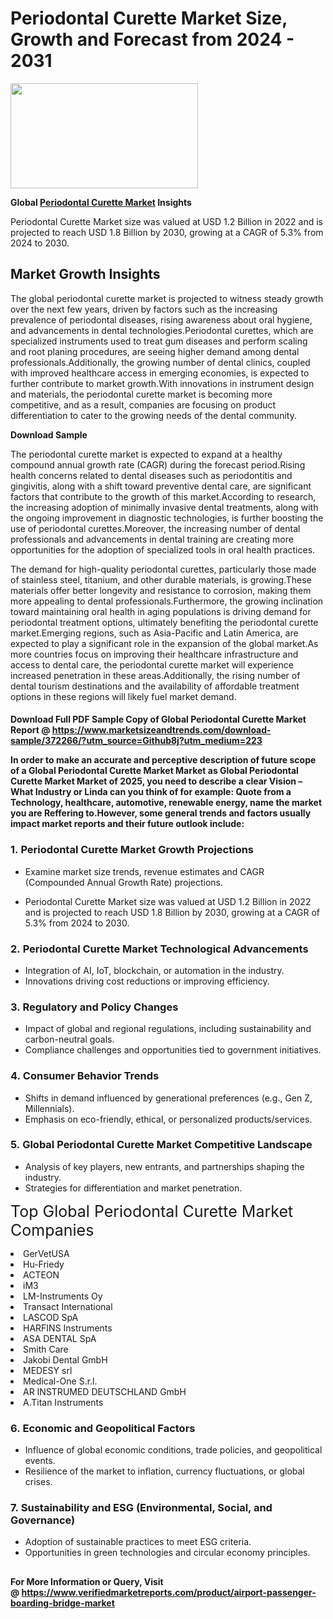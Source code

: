 <H1>Periodontal Curette Market Size, Growth and Forecast from 2024 - 2031</H1><img class="aligncenter size-medium wp-image-584254" src="https://thirdeyenews.in/wp-content/uploads/2024/09/Global-Market-Research-300x168.jpeg" alt="" width="300" height="168" /><p><strong>Global&nbsp;<a href="https://www.marketsizeandtrends.com/download-sample/372266/?utm_source=Github8j?utm_medium=223">Periodontal Curette Market</a> Insights</strong></p><p>Periodontal Curette Market size was valued at USD 1.2 Billion in 2022 and is projected to reach USD 1.8 Billion by 2030, growing at a CAGR of 5.3% from 2024 to 2030.</p><p><h2>Market Growth Insights</h2> <p>The global periodontal curette market is projected to witness steady growth over the next few years, driven by factors such as the increasing prevalence of periodontal diseases, rising awareness about oral hygiene, and advancements in dental technologies.Periodontal curettes, which are specialized instruments used to treat gum diseases and perform scaling and root planing procedures, are seeing higher demand among dental professionals.Additionally, the growing number of dental clinics, coupled with improved healthcare access in emerging economies, is expected to further contribute to market growth.With innovations in instrument design and materials, the periodontal curette market is becoming more competitive, and as a result, companies are focusing on product differentiation to cater to the growing needs of the dental community.</p> <p><strong>Download Sample</strong></p> <p>The periodontal curette market is expected to expand at a healthy compound annual growth rate (CAGR) during the forecast period.Rising health concerns related to dental diseases such as periodontitis and gingivitis, along with a shift toward preventive dental care, are significant factors that contribute to the growth of this market.According to research, the increasing adoption of minimally invasive dental treatments, along with the ongoing improvement in diagnostic technologies, is further boosting the use of periodontal curettes.Moreover, the increasing number of dental professionals and advancements in dental training are creating more opportunities for the adoption of specialized tools in oral health practices.</p> <p>The demand for high-quality periodontal curettes, particularly those made of stainless steel, titanium, and other durable materials, is growing.These materials offer better longevity and resistance to corrosion, making them more appealing to dental professionals.Furthermore, the growing inclination toward maintaining oral health in aging populations is driving demand for periodontal treatment options, ultimately benefiting the periodontal curette market.Emerging regions, such as Asia-Pacific and Latin America, are expected to play a significant role in the expansion of the global market.As more countries focus on improving their healthcare infrastructure and access to dental care, the periodontal curette market will experience increased penetration in these areas.Additionally, the rising number of dental tourism destinations and the availability of affordable treatment options in these regions will likely fuel market demand.<h4></p><p><span class=""><strong>Download Full PDF Sample Copy of Global Periodontal Curette Market Report</strong> @ <a href="https://www.marketsizeandtrends.com/download-sample/372266/?utm_source=Github8j?utm_medium=223" target="_blank">https://www.marketsizeandtrends.com/download-sample/372266/?utm_source=Github8j?utm_medium=223</a></span></p><p>In order to make an accurate and perceptive description of future scope of a Global&nbsp;Periodontal Curette Market Market as Global&nbsp;Periodontal Curette Market Market of 2025, you need to describe a clear Vision &ndash; What Industry or Linda can you think of for example: Quote from a Technology, healthcare, automotive, renewable energy, name the market you are Reffering to.However, some general trends and factors usually impact market reports and their future outlook include:</p><h3>1.&nbsp;<strong>Periodontal Curette Market Growth Projections</strong></h3><ul><li>Examine market size trends, revenue estimates and CAGR (Compounded Annual Growth Rate) projections.</li><li><p>Periodontal Curette Market size was valued at USD 1.2 Billion in 2022 and is projected to reach USD 1.8 Billion by 2030, growing at a CAGR of 5.3% from 2024 to 2030.</p></li></ul><h3>2.&nbsp;<strong>Periodontal Curette Market Technological Advancements</strong></h3><ul><li>Integration of AI, IoT, blockchain, or automation in the industry.</li><li>Innovations driving cost reductions or improving efficiency.</li></ul><h3>3.&nbsp;<strong>Regulatory and Policy Changes</strong></h3><ul><li>Impact of global and regional regulations, including sustainability and carbon-neutral goals.</li><li>Compliance challenges and opportunities tied to government initiatives.</li></ul><h3>4.&nbsp;<strong>Consumer Behavior Trends</strong></h3><ul><li>Shifts in demand influenced by generational preferences (e.g., Gen Z, Millennials).</li><li>Emphasis on eco-friendly, ethical, or personalized products/services.</li></ul><h3>5.&nbsp;<strong>Global Periodontal Curette Market Competitive Landscape</strong></h3><ul><li>Analysis of key players, new entrants, and partnerships shaping the industry.</li><li>Strategies for differentiation and market penetration.</li></ul><p data-pm-slice="1 1 []"><span style="color: inherit; font-family: inherit; font-size: 25px;">Top Global Periodontal Curette Market Companies</span></p><div class="" data-test-id=""><p><li>GerVetUSA</li><li> Hu-Friedy</li><li> ACTEON</li><li> iM3</li><li> LM-Instruments Oy</li><li> Transact International</li><li> LASCOD SpA</li><li> HARFINS Instruments</li><li> ASA DENTAL SpA</li><li> Smith Care</li><li> Jakobi Dental GmbH</li><li> MEDESY srl</li><li> Medical-One S.r.l.</li><li> AR INSTRUMED DEUTSCHLAND GmbH</li><li> A.Titan Instruments</li></p></div><h3>6.&nbsp;<strong>Economic and Geopolitical Factors</strong></h3><ul><li>Influence of global economic conditions, trade policies, and geopolitical events.</li><li>Resilience of the market to inflation, currency fluctuations, or global crises.</li></ul><h3>7.&nbsp;<strong>Sustainability and ESG (Environmental, Social, and Governance)</strong></h3><ul><li>Adoption of sustainable practices to meet ESG criteria.</li><li>Opportunities in green technologies and circular economy principles.</li></ul><h2><strong style="font-size: 14px;">For More Information or Query, Visit @&nbsp;</strong><a style="background-color: #ffffff; font-size: 14px;" href="https://www.marketsizeandtrends.com/report/periodontal-curette-market/" target="_blank">https://www.verifiedmarketreports.com/product/airport-passenger-boarding-bridge-market</a></h2>